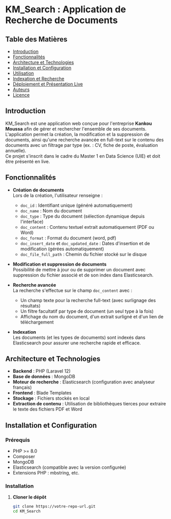 # KM_Search : Application de Recherche de Documents

## Table des Matières
- [Introduction](#introduction)
- [Fonctionnalités](#fonctionnalités)
- [Architecture et Technologies](#architecture-et-technologies)
- [Installation et Configuration](#installation-et-configuration)
- [Utilisation](#utilisation)
- [Indexation et Recherche](#indexation-et-recherche)
- [Déploiement et Présentation Live](#déploiement-et-présentation-live)
- [Auteurs](#auteurs)
- [Licence](#licence)

## Introduction
KM_Search est une application web conçue pour l'entreprise **Kankou Moussa** afin de gérer et rechercher l'ensemble de ses documents.  
L'application permet la création, la modification et la suppression de documents, ainsi qu'une recherche avancée en full-text sur le contenu des documents avec un filtrage par type (ex. : CV, fiche de poste, évaluation annuelle).  
Ce projet s'inscrit dans le cadre du Master 1 en Data Science (UIE) et doit être présenté en live.

## Fonctionnalités
- **Création de documents**  
  Lors de la création, l'utilisateur renseigne :
  - `doc_id` : Identifiant unique (généré automatiquement)
  - `doc_name` : Nom du document
  - `doc_type` : Type du document (sélection dynamique depuis l'interface)
  - `doc_content` : Contenu textuel extrait automatiquement (PDF ou Word)
  - `doc_format` : Format du document (word, pdf)
  - `doc_insert_date` et `doc_updated_date` : Dates d'insertion et de modification (gérées automatiquement)
  - `doc_file_full_path` : Chemin du fichier stocké sur le disque

- **Modification et suppression de documents**  
  Possibilité de mettre à jour ou de supprimer un document avec suppression du fichier associé et de son index dans Elasticsearch.

- **Recherche avancée**  
  La recherche s'effectue sur le champ `doc_content` avec :
  - Un champ texte pour la recherche full-text (avec surlignage des résultats)
  - Un filtre facultatif par type de document (un seul type à la fois)
  - Affichage du nom du document, d'un extrait surligné et d'un lien de téléchargement

- **Indexation**  
  Les documents (et les types de documents) sont indexés dans Elasticsearch pour assurer une recherche rapide et efficace.

## Architecture et Technologies
- **Backend** : PHP (Laravel 12)
- **Base de données** : MongoDB
- **Moteur de recherche** : Elasticsearch (configuration avec analyseur français)
- **Frontend** : Blade Templates
- **Stockage** : Fichiers stockés en local
- **Extraction de contenu** : Utilisation de bibliothèques tierces pour extraire le texte des fichiers PDF et Word

## Installation et Configuration
### Prérequis
- PHP >= 8.0
- Composer
- MongoDB
- Elasticsearch (compatible avec la version configurée)
- Extensions PHP : mbstring, etc.

### Installation
1. **Cloner le dépôt**  
   ```bash
   git clone https://votre-repo-url.git
   cd KM_Search
